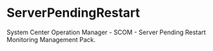 # ServerPendingRestart
System Center Operation Manager - SCOM - Server Pending Restart Monitoring Management Pack.
